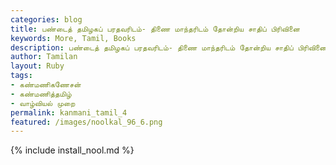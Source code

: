 ```yaml
---  
categories: blog  
title: பண்டைத் தமிழகப் பரதவரிடம்- திணை மாந்தரிடம் தோன்றிய சாதிப் பிரிவினை
keywords: More, Tamil, Books  
description: பண்டைத் தமிழகப் பரதவரிடம்- திணை மாந்தரிடம் தோன்றிய சாதிப் பிரிவினை
author: Tamilan  
layout: Ruby  
tags:     
- கண்மணிகணேசன்
- கண்மணித்தமிழ்
- வாழ்வியல் முறை
permalink: kanmani_tamil_4  
featured: /images/noolkal_96_6.png  
---  
```

{% include install_nool.md %} 

